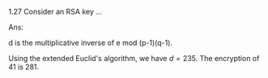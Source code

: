 1.27 Consider an RSA key ...

Ans:

d is the multiplicative inverse of e mod (p-1)(q-1).

Using the extended Euclid's algorithm, we have $d = 235$. The encryption of 41 is 281.